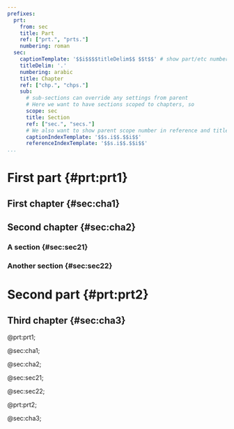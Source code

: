 ```yaml
---
prefixes:
  prt:
    from: sec
    title: Part
    ref: ["prt.", "prts."]
    numbering: roman
  sec:
    captionTemplate: '$$i$$$$titleDelim$$ $$t$$' # show part/etc numbers
    titleDelim: '.'
    numbering: arabic
    title: Chapter
    ref: ["chp.", "chps."]
    sub:
      # sub-sections can override any settings from parent
      # Here we want to have sections scoped to chapters, so
      scope: sec
      title: Section
      ref: ["sec.", "secs."]
      # We also want to show parent scope number in reference and title
      captionIndexTemplate: '$$s.i$$.$$i$$'
      referenceIndexTemplate: '$$s.i$$.$$i$$'
...
```


# First part {#prt:prt1}
## First chapter {#sec:cha1}
## Second chapter {#sec:cha2}
### A section {#sec:sec21}
### Another section {#sec:sec22}
# Second part {#prt:prt2}
## Third chapter {#sec:cha3}

@prt:prt1;

@sec:cha1;

@sec:cha2;

@sec:sec21;

@sec:sec22;

@prt:prt2;

@sec:cha3;
